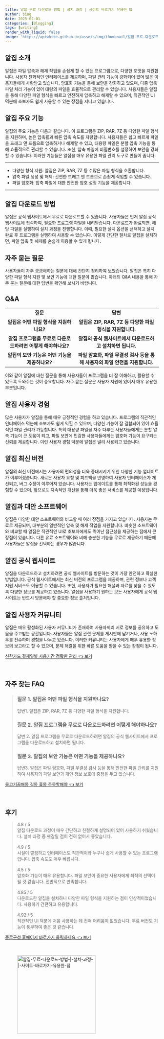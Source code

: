 ```yaml
---
title: 알집 무료 다운로드 방법 | 설치 과정 | 사이트 바로가기 유용한 팁
author: bing
date: 2025-02-01
categories: [Blogging]
tags: [writing]
render_with_liquid: false
image: 'https://aptwhite.github.io/assets/img/thumbnail/알집-무료-다운로드-방법-|-설치-과정-|-사이트-바로가기-유용한-팁.webp'
---
```



<h2 id='알집 소개'>알집 소개</h2>

<p>알집은 파일 압축과 해제 작업을 손쉽게 할 수 있는 프로그램으로, 다양한 포맷을 지원합니다. 사용자 친화적인 인터페이스를 제공하며, 파일 관리 기능이 강화되어 있어 많은 이용자들에게 사랑받고 있습니다. 암호화 기능을 통해 보안을 강화하고 있으며, 다중 압축 파일 처리 기능이 있어 대량의 파일을 효율적으로 관리할 수 있습니다. 사용자들은 알집을 통해 다양한 파일 형식을 빠르고 안전하게 압축하고 해제할 수 있으며, 직관적인 UI 덕분에 초보자도 쉽게 사용할 수 있는 장점을 지니고 있습니다.</p>

<h2 id='알집 주요 기능'>알집 주요 기능</h2>

<p>알집의 주요 기능은 다음과 같습니다. 이 프로그램은 ZIP, RAR, 7Z 등 다양한 파일 형식을 지원하며, 높은 압축률과 빠른 압축 속도를 자랑합니다. 사용자들은 쉽고 빠르게 파일을 드래그 앤 드롭으로 압축하거나 해제할 수 있고, 대용량 파일은 분할 압축 기능을 통해 효율적으로 관리할 수 있습니다. 또한, 압축 파일에 비밀번호를 설정하여 보안을 강화할 수 있습니다. 이러한 기능들은 알집을 매우 유용한 파일 관리 도구로 만들어 줍니다.</p>

<hr />

<ul>
    <li>다양한 형식 지원: 알집은 ZIP, RAR, 7Z 등 수많은 파일 형식을 호환합니다.</li>
    <li>압축 파일 생성 및 해제: 간편한 드래그 앤 드롭으로 손쉽게 작업할 수 있습니다.</li>
    <li>파일 암호화: 압축 파일에 대한 안전한 암호 설정 기능을 제공합니다.</li>
</ul>

<hr />

<h2 id='알집 다운로드 방법'>알집 다운로드 방법</h2>

<p>알집은 공식 웹사이트에서 무료로 다운로드할 수 있습니다. 사용자들은 먼저 알집 공식 웹사이트에 접속하여, 필요한 프로그램 파일을 내려받습니다. 다운로드가 완료되면, 해당 파일을 실행하여 설치 과정을 진행합니다. 이때, 필요한 설치 옵션을 선택하고 설치 완료 후 프로그램을 실행하여 사용할 수 있습니다. 이렇게 간단한 절차로 알집을 설치하면, 파일 압축 및 해제를 손쉽게 이용할 수 있게 됩니다.</p>

<h2 id='자주 묻는 질문'>자주 묻는 질문</h2>

<p>사용자들이 자주 궁금해하는 질문에 대해 간단히 정리하여 보았습니다. 알집은 특히 다양한 파일 형식 지원 및 보안 기능에 대한 질문이 많습니다. 아래의 Q&A 내용을 통해 자주 묻는 질문에 대한 답변을 확인해 보시기 바랍니다.</p>

<h2 id='Q&A'>Q&A</h2>

<table>
    <tr>
        <td style="text-align: center; height: 17px;"><b>질문</b></td>
        <td style="text-align: center; height: 17px;"><b>답변</b></td>
    </tr>
    <tr>
        <td style="text-align: center; height: 17px;"><b>알집은 어떤 파일 형식을 지원하나요?</b></td>
        <td style="text-align: center; height: 17px;"><b>알집은 ZIP, RAR, 7Z 등 다양한 파일 형식을 지원합니다.</b></td>
    </tr>
    <tr>
        <td style="text-align: center; height: 17px;"><b>알집 프로그램을 무료로 다운로드하려면 어떻게 해야하나요?</b></td>
        <td style="text-align: center; height: 17px;"><b>알집의 공식 웹사이트에서 다운로드하고 설치하면 됩니다.</b></td>
    </tr>
    <tr>
        <td style="text-align: center; height: 17px;"><b>알집의 보안 기능은 어떤 기능을 제공하나요?</b></td>
        <td style="text-align: center; height: 17px;"><b>파일 암호화, 파일 무결성 검사 등을 통해 사용자의 파일 안전을 지원합니다.</b></td>
    </tr>
</table>

<p>이와 같이 알집에 대한 질문을 통해 사용자들이 프로그램을 더 잘 이해하고, 활용할 수 있도록 도와주는 것이 중요합니다. 자주 묻는 질문은 사용자 지원에 있어서 매우 유용한 부분입니다.</p>

<h2 id='알집 사용자 경험'>알집 사용자 경험</h2>

<p>많은 사용자가 알집을 통해 매우 긍정적인 경험을 하고 있습니다. 프로그램의 직관적인 인터페이스 덕분에 초보자도 쉽게 익힐 수 있으며, 다양한 기능이 잘 결합되어 있어 효율적인 파일 관리가 가능합니다. 특히 대용량 파일을 자주 다루는 사용자들에게는 분할 압축 기능이 큰 도움이 되고, 파일 보안에 민감한 사용자들에게는 암호화 기능이 요구되는 신뢰를 제공합니다. 이런 사용자 경험 덕분에 알집은 널리 사용되고 있습니다.</p>

<h2 id='알집 최신 버전'>알집 최신 버전</h2>

<p>알집의 최신 버전에서는 사용자의 편의성을 더욱 증대시키기 위한 다양한 기능 업데이트가 이루어졌습니다. 새로운 사용자 요청 및 피드백을 반영하여 사용자 인터페이스가 개선되고, 버그 수정이 이루어져 있습니다. 사용자는 업데이트를 통해 최적화된 성능을 경험할 수 있으며, 앞으로도 지속적인 개선을 통해 더욱 좋은 서비스를 제공할 예정입니다.</p>

<h2 id='알집과 대안 소프트웨어'>알집과 대안 소프트웨어</h2>

<p>알집은 다양한 대안 소프트웨어와 비교할 때 여러 장점을 가지고 있습니다. 사용자는 무료로 제공되며, 대부분의 일반적인 압축 및 해제 작업을 지원합니다. 비슷한 소프트웨어와 비교할 때 알집은 직관적인 UI로 초보자에게도 뛰어난 접근성을 제공하는 점에서 큰 장점이 있습니다. 다른 유료 소프트웨어와 비해 충분한 기능을 무료로 제공하기 때문에 사용자들은 알집을 선택하는 경우가 많습니다.</p>

<h2 id='알집 공식 웹사이트'>알집 공식 웹사이트</h2>

<p>알집을 다운로드하고 설치하려면 공식 웹사이트를 방문하는 것이 가장 안전하고 확실한 방법입니다. 공식 웹사이트에서는 최신 버전의 프로그램을 제공하며, 관련 정보나 고객 지원 서비스도 이용할 수 있습니다. 또한, 사용자가 필요한 해설과 자료를 찾을 수 있도록 다양한 정보를 제공하고 있습니다. 알집을 사용하기 원하는 모든 사용자에게 공식 웹사이트는 반드시 방문해야 할 중요한 정보 출처입니다.</p>

<h2 id='알집 사용자 커뮤니티'>알집 사용자 커뮤니티</h2>

<p>알집은 매우 활성화된 사용자 커뮤니티가 존재하여 사용자끼리 서로 정보를 공유하고 도움을 주고받는 공간입니다. 사용자들은 알집 관련 문제를 게시판에 남기거나, 사용 노하우를 전수하며 경험을 나누고 있습니다. 이러한 커뮤니티는 사용자에게 매우 유용한 정보의 보고라고 할 수 있으며, 문제 해결을 위한 빠른 도움을 받을 수 있는 장점이 됩니다.</p>


<p><a class="click-button" title="신한카드 결제일별 사용기간 정확한 관리" href="https://aptwhite.github.io/posts/%EC%8B%A0%ED%95%9C%EC%B9%B4%EB%93%9C-%EA%B2%B0%EC%A0%9C%EC%9D%BC%EB%B3%84-%EC%82%AC%EC%9A%A9%EA%B8%B0%EA%B0%84-%EC%A0%95%ED%99%95%ED%95%9C-%EA%B4%80%EB%A6%AC/" rel="dofollow">신한카드 결제일별 사용기간 정확한 관리 👈 보기</a></p><br>
<h2 id='자주_찾는_FAQ'>자주 찾는 FAQ</h2>
<div itemscope="" itemtype="https://schema.org/FAQPage"> 
<blockquote> 
<div itemscope="" itemprop="mainEntity" itemtype="https://schema.org/Question"> 
<h3 itemprop="name">질문 1. 알집은 어떤 파일 형식을 지원하나요? </h3> 
<div itemscope="" itemprop="acceptedAnswer" itemtype="https://schema.org/Answer"> 
<span itemprop="text"> 
<p>답변1. 알집은 ZIP, RAR, 7Z 등 다양한 파일 형식을 지원합니다.</p> 
</span> </div> 

<p></div> </p>

<div itemscope="" itemprop="mainEntity" itemtype="https://schema.org/Question"> 
<h3 itemprop="name">질문 2. 알집 프로그램을 무료로 다운로드하려면 어떻게 해야하나요? </h3> 
<div itemscope="" itemprop="acceptedAnswer" itemtype="https://schema.org/Answer"> 
<span itemprop="text"> 
<p>답변 2. 알집 프로그램을 무료로 다운로드하려면 알집의 공식 웹사이트에서 프로그램을 다운로드하고 설치하면 됩니다.</p> 
</span> </div> 

<p></div> </p>

<div itemscope="" itemprop="mainEntity" itemtype="https://schema.org/Question"> 
<h3 itemprop="name">질문 3. 알집의 보안 기능은 어떤 기능을 제공하나요?</h3> 
<div itemscope="" itemprop="acceptedAnswer" itemtype="https://schema.org/Answer"> 
<span itemprop="text"> 
<p>답변3. 알집은 파일 암호화, 파일 무결성 검사 등을 통해 안전한 파일 관리를 지원하여 사용자의 파일 보안과 개인 정보 보호에 중점을 두고 있습니다.</p> 
</span> </div> 

<p></div> 
</blockquote> 
</div></p>
<p><a class="click-button" title="물고기꿈해몽 길몽 흉몽 주목할해야" href="https://aptwhite.github.io/posts/%EB%AC%BC%EA%B3%A0%EA%B8%B0%EA%BF%88%ED%95%B4%EB%AA%BD-%EA%B8%B8%EB%AA%BD-%ED%9D%89%EB%AA%BD-%EC%A3%BC%EB%AA%A9%ED%95%A0%ED%95%B4%EC%95%BC/" rel="dofollow">물고기꿈해몽 길몽 흉몽 주목할해야 👈 보기</a></p><br>
<h2 id='후기'>후기</h2>
<div itemscope itemtype="https://schema.org/Product">
  <blockquote>
  <div itemprop="review" itemscope itemtype="https://schema.org/Review">
      <div itemprop="reviewRating" itemscope itemtype="https://schema.org/Rating"> <span itemprop="ratingValue">4.8</span> / <span itemprop="bestRating">5</span> </div>
      <span itemprop="reviewBody">알집 다운로드 과정이 매우 간단하고 친절하게 설명되어 있어 사용하기 쉬웠습니다. 설치 과정 중 헷갈릴 점이 전혀 없어서 좋았습니다.</span>
  </div>
  <br>
  <div itemprop="review" itemscope itemtype="https://schema.org/Review">
      <div itemprop="reviewRating" itemscope itemtype="https://schema.org/Rating"> <span itemprop="ratingValue">4.9</span> / <span itemprop="bestRating">5</span> </div>
      <span itemprop="reviewBody">시설이 깔끔하고 인터페이스도 직관적이라 누구나 쉽게 사용할 수 있는 프로그램입니다. 압축 속도도 매우 빠릅니다.</span>
  </div>
  <br>
  <div itemprop="review" itemscope itemtype="https://schema.org/Review">
      <div itemprop="reviewRating" itemscope itemtype="https://schema.org/Rating"> <span itemprop="ratingValue">4.5</span> / <span itemprop="bestRating">5</span> </div>
      <span itemprop="reviewBody">암호화 기능이 매우 유용합니다. 파일 보안이 중요한 사용자에게 최적의 선택이 될 것 같습니다. 전반적으로 만족합니다.</span>
  </div>
  <br>
  <div itemprop="review" itemscope itemtype="https://schema.org/Review">
      <div itemprop="reviewRating" itemscope itemtype="https://schema.org/Rating"> <span itemprop="ratingValue">4.85</span> / <span itemprop="bestRating">5</span> </div>
      <span itemprop="reviewBody">다운로드한 알집을 설치하니 다양한 파일 형식을 지원하는 점이 인상적이었습니다. 사용하기 간편하고 유용합니다.</span>
  </div>
  <br>
  <div itemprop="review" itemscope itemtype="https://schema.org/Review">
      <div itemprop="reviewRating" itemscope itemtype="https://schema.org/Rating"> <span itemprop="ratingValue">4.92</span> / <span itemprop="bestRating">5</span> </div>
      <span itemprop="reviewBody">직관적인 UI 덕분에 처음 사용하는 데 전혀 어려움이 없었습니다. 무료 버전도 기능이 풍부하여 좋은 것 같습니다.</span>
  </div>
  </blockquote>
</div>
<p><a class="click-button" title="종로구청 홈페이지 바로가기 클릭하세요" href="https://aptwhite.github.io/posts/%EC%A2%85%EB%A1%9C%EA%B5%AC%EC%B2%AD-%ED%99%88%ED%8E%98%EC%9D%B4%EC%A7%80-%EB%B0%94%EB%A1%9C%EA%B0%80%EA%B8%B0-%ED%81%B4%EB%A6%AD%ED%95%98%EC%84%B8%EC%9A%94/" rel="dofollow">종로구청 홈페이지 바로가기 클릭하세요 👈 보기</a></p><br>
<figure class="image"><img src="https://aptwhite.github.io/assets/img/thumbnail/알집-무료-다운로드-방법-|-설치-과정-|-사이트-바로가기-유용한-팁.webp" alt="알집-무료-다운로드-방법-|-설치-과정-|-사이트-바로가기-유용한-팁" width="256" height="256"></figure>